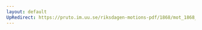 ```yaml
---
layout: default
UpRedirect: https://pruto.im.uu.se/riksdagen-motions-pdf/1868/mot_1868__ak__161/mot_1868__ak__161-007.pdf
---
```

